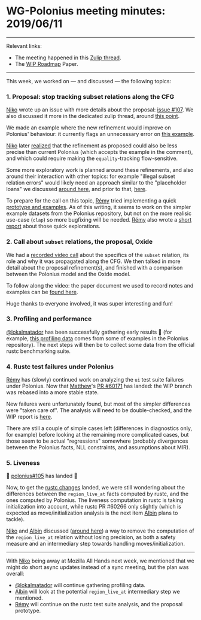 # WG-Polonius meeting minutes: 2019/06/11
---

Relevant links:

- The meeting happened in this [Zulip thread](https://rust-lang.zulipchat.com/#narrow/stream/186049-t-compiler.2Fwg-polonius/topic/meeting.202019.2E06.2E11).
- The [WIP Roadmap](https://paper.dropbox.com/doc/Polonius-Roadmap--AY6C806s~AZK~e7wagmys2_wAg-hk3a9ynduUN2gk1A0NNTF) Paper.

---

This week, we worked on — and discussed — the following topics:

### 1. Proposal: stop tracking subset relations along the CFG

[Niko] wrote up an issue with more details about the proposal: [issue #107](https://github.com/rust-lang/polonius/issues/107). We also discussed it more in the dedicated zulip thread, around [this point](https://rust-lang.zulipchat.com/#narrow/stream/186049-t-compiler.2Fwg-polonius/topic/subset.20relations.20and.20polonius/near/167407904).

We made an example where the new refinement would improve on Polonius' behaviour: it currently flags an unnecessary error on [this example](https://play.rust-lang.org/?version=nightly&mode=debug&edition=2018&gist=52fbcbf0fdf3c55542476842053994a6).

[Niko] later [realized](https://github.com/rust-lang/polonius/issues/107#issuecomment-499427026) that the refinement as proposed could also be less precise than current Polonius (which accepts the example in the comment), and which could require making the `equality`-tracking flow-sensitive.

Some more exploratory work is planned around these refinements, and also around their interaction with other topics: for example "illegal subset relation errors" would likely need an approach similar to the "placeholder loans" we discussed [around here](https://rust-lang.zulipchat.com/#narrow/stream/122657-t-compiler.2Fwg-nll/topic/polonius/near/152599003), and prior to that, [here](https://rust-lang.zulipchat.com/#narrow/stream/122657-t-compiler.2Fwg-nll/topic/polonius.20subset.20considered.20unnecessary/near/148870693).

To prepare for the call on this topic, [Rémy] tried implementing a quick [prototype and examples](https://github.com/rust-lang/polonius/compare/master...lqd:variant_prototype). As of this writing, it seems to work on the simpler example datasets from the Polonius repository, but not on the more realisic use-case (`clap`) so more bugfixing will be needed. [Rémy] also wrote a [short report](https://hackmd.io/EqECXcd7TIGj97lVNc4dhw?view) about those quick explorations.

### 2. Call about `subset` relations, the proposal, Oxide

We had a [recorded video call](https://www.youtube.com/watch?v=mAUGvNgZYtw) about the specifics of the `subset` relation, its role and why it was propagated along the CFG. We then talked in more detail about the proposal refinement(s), and finished with a comparison between the Polonius model and the Oxide model.

To follow along the video: the paper document we used to record notes and examples can be [found here](https://paper.dropbox.com/doc/Polonius-and-subset-propagation--AemU19yUmQ461DupzxgaCj2NAg-2uMIPkQSbqpPjqrJ9L9DM).

Huge thanks to everyone involved, it was super interesting and fun!

### 3. Profiling and performance

[@lokalmatador] has been successfully gathering early results :tada: (for example, [this profiling data](https://rust-lang.zulipchat.com/user_uploads/4715/C7fHB1wgXXWWxNrd1N8sbRy1/measurements.zip) comes from some of examples in the Polonius repository). The next steps will then be to collect some data from the official rustc benchmarking suite.

### 4. Rustc test failures under Polonius

[Rémy] has (slowly) continued work on analyzing the `ui` test suite failures under Polonius. Now that [Matthew]'s [PR #60171](https://github.com/rust-lang/rust/pull/60171) has landed: the WIP branch was rebased into a more stable state.

New failures were unfortunately found, but most of the simpler differences were "taken care of". The analysis will need to be double-checked, and the WIP report is [here](https://hackmd.io/CjYB0fs4Q9CweyeTdKWyEg?view).

There are still a couple of simple cases left (differences in diagnostics only, for example) before looking at the remaining more complicated cases, but those seem to be actual "regressions" somewhere (probably divergences between the Polonius facts, NLL constraints, and assumptions about MIR).

### 5. Liveness

:tada: [polonius#105](https://github.com/rust-lang/polonius/pull/105) has landed :tada:

Now, to get the [rustc changes](https://github.com/rust-lang/rust/pull/60266/) landed, we were still wondering about the differences between the `region_live_at` facts computed by rustc, and the ones computed by Polonius. The liveness computation in rustc is taking initialization into account, while rustc PR #60266 only slightly (which is expected as move/initialization analysis is the next item [Albin] plans to tackle). 

[Niko] and [Albin] discussed ([around here](https://rust-lang.zulipchat.com/#narrow/stream/186049-t-compiler.2Fwg-polonius/topic/liveness.20polonius.23104/near/167883671)) a way to remove the computation of the `region_live_at` relation without losing precision, as both a safety measure and an intermediary step towards handling moves/initialization.


---

With [Niko] being away at Mozilla All Hands next week, we mentioned that we might do short async updates instead of a sync meeting, but the plan was overall:

- [@lokalmatador] will continue gathering profiling data.
- [Albin] will look at the potential `region_live_at` intermediary step we mentioned.
- [Rémy] will continue on the rustc test suite analysis, and the proposal prototype.

[Albin]: https://github.com/albins
[Niko]: https://github.com/nikomatsakis
[@lokalmatador]: https://github.com/lokalmatador
[Rémy]: https://github.com/lqd
[Matthew]: https://github.com/matthewjasper
